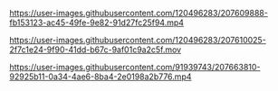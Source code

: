 https://user-images.githubusercontent.com/120496283/207609888-fb153123-ac45-49fe-9e82-91d27fc25f94.mp4


https://user-images.githubusercontent.com/120496283/207610025-2f7c1e24-9f90-41dd-b67c-9af01c9a2c5f.mov

https://user-images.githubusercontent.com/91939743/207663810-92925b11-0a34-4ae6-8ba4-2e0198a2b776.mp4

